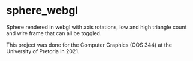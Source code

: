 # sphere_webgl
Sphere rendered in webgl with axis rotations, low and high triangle count and wire frame that can all be toggled.

This project was done for the Computer Graphics (COS 344) at the University of Pretoria in 2021.

